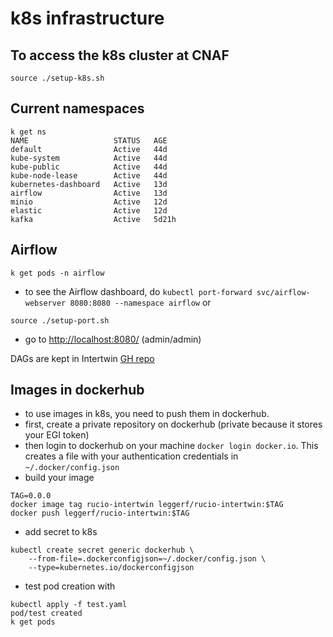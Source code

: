 # k8s infrastructure

## To access the k8s cluster at CNAF

```
source ./setup-k8s.sh
```

## Current namespaces

```
k get ns
NAME                   STATUS   AGE
default                Active   44d
kube-system            Active   44d
kube-public            Active   44d
kube-node-lease        Active   44d
kubernetes-dashboard   Active   13d
airflow                Active   13d
minio                  Active   12d
elastic                Active   12d
kafka                  Active   5d21h
```

## Airflow

```
k get pods -n airflow
```

- to see the Airflow dashboard, do ```kubectl port-forward svc/airflow-webserver 8080:8080 --namespace airflow``` or
```
source ./setup-port.sh
```
- go to [http://localhost:8080/](http://localhost:8080/) (admin/admin)

DAGs are kept in Intertwin [GH repo](https://github.com/interTwin-eu/DT-Virgo-dags)

## Images in dockerhub

- to use images in k8s, you need to push them in dockerhub.
- first, create a private repository on dockerhub (private because it stores your EGI token)
- then login to dockerhub on your machine ```docker login docker.io```. This creates a file with your authentication credentials in ```~/.docker/config.json```
- build your image
```
TAG=0.0.0
docker image tag rucio-intertwin leggerf/rucio-intertwin:$TAG
docker push leggerf/rucio-intertwin:$TAG
```
- add secret to k8s
```
kubectl create secret generic dockerhub \
    --from-file=.dockerconfigjson=~/.docker/config.json \
    --type=kubernetes.io/dockerconfigjson
```
- test pod creation with
```
kubectl apply -f test.yaml 
pod/test created
k get pods
```

